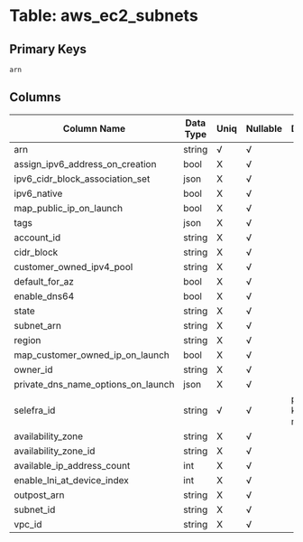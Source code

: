 # Table: aws_ec2_subnets

## Primary Keys 

```
arn
```


## Columns 

|  Column Name   |  Data Type  | Uniq | Nullable | Description | 
|  ----  | ----  | ----  | ----  | ---- | 
| arn | string | √ | √ |  | 
| assign_ipv6_address_on_creation | bool | X | √ |  | 
| ipv6_cidr_block_association_set | json | X | √ |  | 
| ipv6_native | bool | X | √ |  | 
| map_public_ip_on_launch | bool | X | √ |  | 
| tags | json | X | √ |  | 
| account_id | string | X | √ |  | 
| cidr_block | string | X | √ |  | 
| customer_owned_ipv4_pool | string | X | √ |  | 
| default_for_az | bool | X | √ |  | 
| enable_dns64 | bool | X | √ |  | 
| state | string | X | √ |  | 
| subnet_arn | string | X | √ |  | 
| region | string | X | √ |  | 
| map_customer_owned_ip_on_launch | bool | X | √ |  | 
| owner_id | string | X | √ |  | 
| private_dns_name_options_on_launch | json | X | √ |  | 
| selefra_id | string | √ | √ | primary keys value md5 | 
| availability_zone | string | X | √ |  | 
| availability_zone_id | string | X | √ |  | 
| available_ip_address_count | int | X | √ |  | 
| enable_lni_at_device_index | int | X | √ |  | 
| outpost_arn | string | X | √ |  | 
| subnet_id | string | X | √ |  | 
| vpc_id | string | X | √ |  | 



